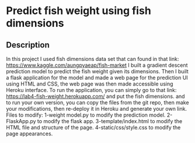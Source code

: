 # Predict fish weight using fish dimensions

## Description 
In this project I used fish dimensions data set that can found in that link: https://www.kaggle.com/aungpyaeap/fish-market
I built a gradient descent prediction model to predict the fish weight given its dimensions. Then I built a flask application for the model and made a web page for the prediction UI using HTML and CSS, the web page was then made accessible using Heroku interface.
To run the application, you can simply go to that link: 
https://lab4-fish-weight.herokuapp.com/  and put the fish dimensions.
and to run your own version, you can copy the files from the git repo, then make your modifications, then re-deploy it in Heroku and generate your own link.
Files to modify:
1-weight model.py to modify the prediction model. 
2-FlaskApp.py to modify the flask app. 
3-template/index.html to modify the HTML file and structure of the page. 
4-static/css/style.css to modify the page appearances.
